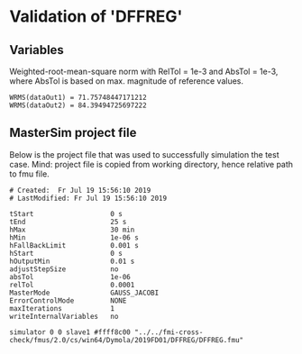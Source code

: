 # Validation of 'DFFREG'

## Variables
Weighted-root-mean-square norm with RelTol = 1e-3 and AbsTol = 1e-3, where
AbsTol is based on max. magnitude of reference values.

```
WRMS(dataOut1) = 71.75748447171212
WRMS(dataOut2) = 84.39494725697222
```

## MasterSim project file

Below is the project file that was used to successfully simulation the test case.
Mind: project file is copied from working directory, hence relative path to fmu file.

```
# Created:	Fr Jul 19 15:56:10 2019
# LastModified:	Fr Jul 19 15:56:10 2019

tStart                   0 s
tEnd                     25 s
hMax                     30 min
hMin                     1e-06 s
hFallBackLimit           0.001 s
hStart                   0 s
hOutputMin               0.01 s
adjustStepSize           no
absTol                   1e-06
relTol                   0.0001
MasterMode               GAUSS_JACOBI
ErrorControlMode         NONE
maxIterations            1
writeInternalVariables   no

simulator 0 0 slave1 #ffff8c00 "../../fmi-cross-check/fmus/2.0/cs/win64/Dymola/2019FD01/DFFREG/DFFREG.fmu"


```

